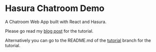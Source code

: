 # Hasura Chatroom Demo

A Chatroom Web App built with React and Hasura.

Please go read my [blog post](https://statebait.github.io/blog/building-chatroom-with-hasura/) for the tutorial.

Alternatively you can go to the README.md of the [tutorial](https://github.com/statebait/hasura-chatroom-demo/tree/tutorial) branch for the tutorial.
